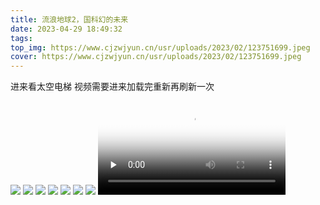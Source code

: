 ```yaml
---
title: 流浪地球2，国科幻的未来
date: 2023-04-29 18:49:32
tags:
top_img: https://www.cjzwjyun.cn/usr/uploads/2023/02/123751699.jpeg
cover: https://www.cjzwjyun.cn/usr/uploads/2023/02/123751699.jpeg
---
```






进来看太空电梯
视频需要进来加载完重新再刷新一次

![](https://www.cjzwjyun.cn/usr/uploads/2023/02/1728308041.png)
![](https://www.cjzwjyun.cn/usr/uploads/2023/02/2112909891.jpeg)
![](https://www.cjzwjyun.cn/usr/uploads/2023/02/123751699.jpeg)
![](https://www.cjzwjyun.cn/usr/uploads/2023/02/3244001576.png)
![](https://www.cjzwjyun.cn/usr/uploads/2023/02/3358261838.png)
![](https://www.cjzwjyun.cn/usr/uploads/2023/02/1960291869.jpeg)
![](https://www.cjzwjyun.cn/usr/uploads/2023/02/1509731740.jpeg)
<video id="video" controls="" preload="none" poster="https://www.cjzwjyun.cn/usr/uploads/2023/02/1313641958.jpeg">
      <source id="mp4" src="https://www.cjzwjyun.cn/usr/uploads/2023/02/trim.28F36557-7E9F-4B5F-AC53-D09C68EFD69F.MOV" type="video/mp4">
</videos>


